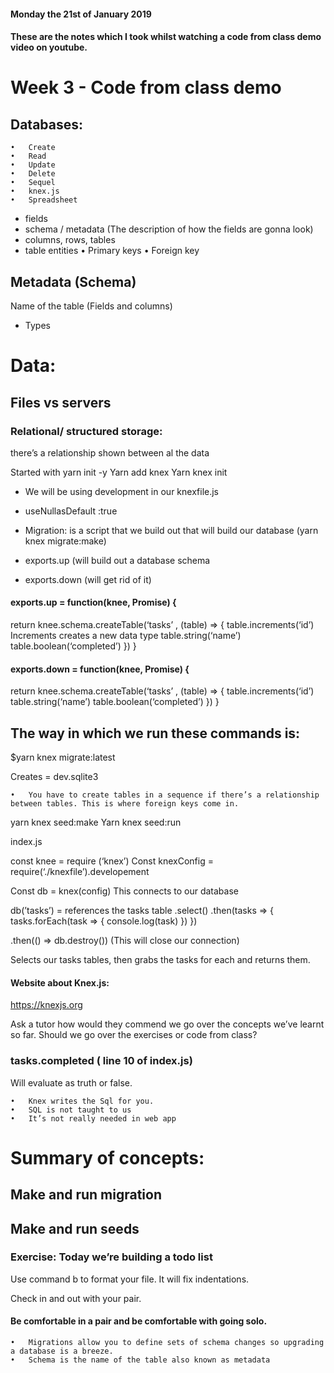 #### Monday the 21st of January 2019

#### These are the notes which I took whilst watching a code from class demo video on youtube.

# Week 3 - Code from class demo

## Databases:
	•	Create
	•	Read
	•	Update
	•	Delete
	•	Sequel
	•	knex.js
	•	Spreadsheet
- fields
- schema / metadata (The description of how the fields are gonna look)
- columns, rows, tables
- table entities
	•	Primary keys
	•	Foreign key

## Metadata (Schema)
Name of the table (Fields and columns)
- Types


# Data:

## Files vs servers

### Relational/ structured storage:
there’s a relationship shown between al the data

Started with yarn init -y
Yarn add knex 
Yarn knex init

- We will be using development in our knexfile.js
- 	useNullasDefault :true

-	Migration: is a script that we build out that will build our database (yarn knex migrate:make)
- exports.up (will build out a database schema
- exports.down (will get rid of it)

#### exports.up = function(knee, Promise) {
return knee.schema.createTable(‘tasks’ , (table) => {
table.increments(‘id’)
Increments creates a new data type
table.string(‘name’)
table.boolean(‘completed’)
})
}

#### exports.down = function(knee, Promise) {
return knee.schema.createTable(‘tasks’ , (table) => {
table.increments(‘id’)
table.string(‘name’)
table.boolean(‘completed’)
})
}

## The way in which we run these commands is:
$yarn knex migrate:latest

 Creates = dev.sqlite3

	•	You have to create tables in a sequence if there’s a relationship between tables. This is where foreign keys come in.

yarn knex seed:make
Yarn knex seed:run

index.js

const knee = require (‘knex’)
Const knexConfig = require(‘./knexfile’).developement

Const db = knex(config) This connects to our database

db(’tasks’) = references the tasks table
.select()
.then(tasks => {
tasks.forEach(task => {
console.log(task)
	})
})
	
.then(() => db.destroy()) (This will close our connection)

Selects our tasks tables, then grabs the tasks for each and returns them.



#### Website about Knex.js:
https://knexjs.org


Ask a tutor how would they commend we go over the concepts we’ve learnt so far. 
Should we go over the exercises or code from class?


### tasks.completed ( line 10 of index.js)
Will evaluate as truth or false. 


	•	Knex writes the Sql for you. 
	•	SQL is not taught to us
	•	It’s not really needed in web app

# Summary of concepts:
## Make and run migration
## Make and run seeds

### Exercise: Today we’re building a todo list

Use command b to format your file. It will fix indentations.

Check in and out with your pair. 

#### Be comfortable in a pair and be comfortable with going solo. 


	•	Migrations allow you to define sets of schema changes so upgrading a database is a breeze.
	•	Schema is the name of the table also known as metadata


